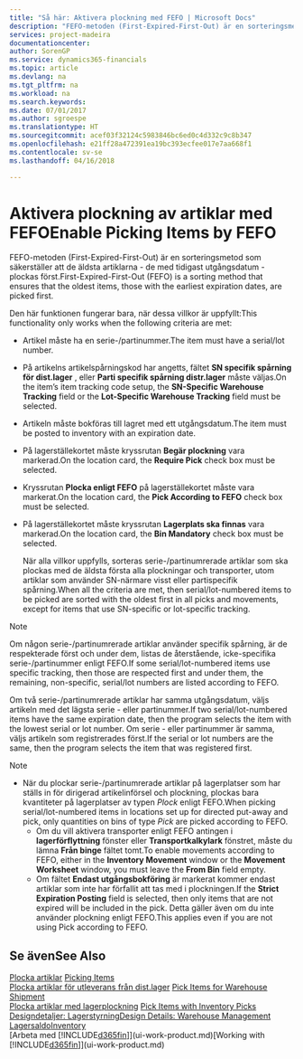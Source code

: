 ```yaml
---
title: "Så här: Aktivera plockning med FEFO | Microsoft Docs"
description: "FEFO-metoden (First-Expired-First-Out) är en sorteringsmetod som säkerställer att de äldsta artiklar, de med de tidigaste utgångsdatumen, plockas först."
services: project-madeira
documentationcenter: 
author: SorenGP
ms.service: dynamics365-financials
ms.topic: article
ms.devlang: na
ms.tgt_pltfrm: na
ms.workload: na
ms.search.keywords: 
ms.date: 07/01/2017
ms.author: sgroespe
ms.translationtype: HT
ms.sourcegitcommit: acef03f32124c5983846bc6ed0c4d332c9c8b347
ms.openlocfilehash: e21ff28a472391ea19bc393ecfee017e7aa668f1
ms.contentlocale: sv-se
ms.lasthandoff: 04/16/2018

---
```

# <a name="enable-picking-items-by-fefo"></a><span data-ttu-id="1ed17-103">Aktivera plockning av artiklar med FEFO</span><span class="sxs-lookup"><span data-stu-id="1ed17-103">Enable Picking Items by FEFO</span></span>
<span data-ttu-id="1ed17-104">FEFO-metoden (First-Expired-First-Out) är en sorteringsmetod som säkerställer att de äldsta artiklarna - de med tidigast utgångsdatum - plockas först.</span><span class="sxs-lookup"><span data-stu-id="1ed17-104">First-Expired-First-Out (FEFO) is a sorting method that ensures that the oldest items, those with the earliest expiration dates, are picked first.</span></span>  

 <span data-ttu-id="1ed17-105">Den här funktionen fungerar bara, när dessa villkor är uppfyllt:</span><span class="sxs-lookup"><span data-stu-id="1ed17-105">This functionality only works when the following criteria are met:</span></span>  

- <span data-ttu-id="1ed17-106">Artikel måste ha en serie-/partinummer.</span><span class="sxs-lookup"><span data-stu-id="1ed17-106">The item must have a serial/lot number.</span></span>  
- <span data-ttu-id="1ed17-107">På artikelns artikelspårningskod har angetts, fältet **SN specifik spårning för dist.lager** , eller **Parti specifik spårning distr.lager** måste väljas.</span><span class="sxs-lookup"><span data-stu-id="1ed17-107">On the item’s item tracking code setup, the **SN-Specific Warehouse Tracking** field or the **Lot-Specific Warehouse Tracking** field must be selected.</span></span>  
- <span data-ttu-id="1ed17-108">Artikeln måste bokföras till lagret med ett utgångsdatum.</span><span class="sxs-lookup"><span data-stu-id="1ed17-108">The item must be posted to inventory with an expiration date.</span></span>  
- <span data-ttu-id="1ed17-109">På lagerställekortet måste kryssrutan **Begär plockning** vara markerad.</span><span class="sxs-lookup"><span data-stu-id="1ed17-109">On the location card, the **Require Pick** check box must be selected.</span></span>  
- <span data-ttu-id="1ed17-110">Kryssrutan **Plocka enligt FEFO** på lagerställekortet måste vara markerat.</span><span class="sxs-lookup"><span data-stu-id="1ed17-110">On the location card, the **Pick According to FEFO** check box must be selected.</span></span>  
- <span data-ttu-id="1ed17-111">På lagerställekortet måste kryssrutan **Lagerplats ska finnas** vara markerad.</span><span class="sxs-lookup"><span data-stu-id="1ed17-111">On the location card, the **Bin Mandatory** check box must be selected.</span></span>  

  <span data-ttu-id="1ed17-112">När alla villkor uppfylls, sorteras serie-/partinumrerade artiklar som ska plockas med de äldsta första alla plockningar och transporter, utom artiklar som använder SN-närmare visst eller partispecifik spårning.</span><span class="sxs-lookup"><span data-stu-id="1ed17-112">When all the criteria are met, then serial/lot-numbered items to be picked are sorted with the oldest first in all picks and movements, except for items that use SN-specific or lot-specific tracking.</span></span>  

> [!NOTE]  
>  <span data-ttu-id="1ed17-113">Om någon serie-/partinumrerade artiklar använder specifik spårning, är de respekterade först och under dem, listas de återstående, icke-specifika serie-/partinummer enligt FEFO.</span><span class="sxs-lookup"><span data-stu-id="1ed17-113">If some serial/lot-numbered items use specific tracking, then those are respected first and under them, the remaining, non-specific, serial/lot numbers are listed according to FEFO.</span></span>  

 <span data-ttu-id="1ed17-114">Om två serie-/partinumrerade artiklar har samma utgångsdatum, väljs artikeln med det lägsta serie - eller partinummer.</span><span class="sxs-lookup"><span data-stu-id="1ed17-114">If two serial/lot-numbered items have the same expiration date, then the program selects the item with the lowest serial or lot number.</span></span> <span data-ttu-id="1ed17-115">Om serie - eller partinummer är samma, väljs artikeln som registrerades först.</span><span class="sxs-lookup"><span data-stu-id="1ed17-115">If the serial or lot numbers are the same, then the program selects the item that was registered first.</span></span>  

> [!NOTE]
> - <span data-ttu-id="1ed17-116">När du plockar serie-/partinumrerade artiklar på lagerplatser som har ställs in för dirigerad artikelinförsel och plockning, plockas bara kvantiteter på lagerplatser av typen *Plock* enligt FEFO.</span><span class="sxs-lookup"><span data-stu-id="1ed17-116">When picking serial/lot-numbered items in locations set up for directed put-away and pick, only quantities on bins of type *Pick* are picked according to FEFO.</span></span>  
>   -   <span data-ttu-id="1ed17-117">Om du vill aktivera transporter enligt FEFO antingen i **lagerförflyttning** fönster eller **Transportkalkylark** fönstret, måste du lämna **Från binge** fältet tomt.</span><span class="sxs-lookup"><span data-stu-id="1ed17-117">To enable movements according to FEFO, either in the **Inventory Movement** window or the **Movement Worksheet** window, you must leave the **From Bin** field empty.</span></span>  
>   -   <span data-ttu-id="1ed17-118">Om fältet **Endast utgångsbokföring** är markerat kommer endast artiklar som inte har förfallit att tas med i plockningen.</span><span class="sxs-lookup"><span data-stu-id="1ed17-118">If the **Strict Expiration Posting** field is selected, then only items that are not expired will be included in the pick.</span></span> <span data-ttu-id="1ed17-119">Detta gäller även om du inte använder plockning enligt FEFO.</span><span class="sxs-lookup"><span data-stu-id="1ed17-119">This applies even if you are not using Pick according to FEFO.</span></span>  

## <a name="see-also"></a><span data-ttu-id="1ed17-120">Se även</span><span class="sxs-lookup"><span data-stu-id="1ed17-120">See Also</span></span>  
<span data-ttu-id="1ed17-121">[Plocka artiklar](warehouse-pick-items.md) </span><span class="sxs-lookup"><span data-stu-id="1ed17-121">[Picking Items](warehouse-pick-items.md) </span></span>  
<span data-ttu-id="1ed17-122">[Plocka artiklar för utleverans från dist.lager](warehouse-how-to-pick-items-for-warehouse-shipment.md) </span><span class="sxs-lookup"><span data-stu-id="1ed17-122">[Pick Items for Warehouse Shipment](warehouse-how-to-pick-items-for-warehouse-shipment.md) </span></span>  
<span data-ttu-id="1ed17-123">[Plocka artiklar med lagerplockning](warehouse-how-to-pick-items-with-inventory-picks.md) </span><span class="sxs-lookup"><span data-stu-id="1ed17-123">[Pick Items with Inventory Picks](warehouse-how-to-pick-items-with-inventory-picks.md) </span></span>  
[<span data-ttu-id="1ed17-124">Designdetaljer: Lagerstyrning</span><span class="sxs-lookup"><span data-stu-id="1ed17-124">Design Details: Warehouse Management</span></span>](design-details-warehouse-management.md)  
[<span data-ttu-id="1ed17-125">Lagersaldo</span><span class="sxs-lookup"><span data-stu-id="1ed17-125">Inventory</span></span>](inventory-manage-inventory.md)  
<span data-ttu-id="1ed17-126">[Arbeta med [!INCLUDE[d365fin](includes/d365fin_md.md)]](ui-work-product.md)</span><span class="sxs-lookup"><span data-stu-id="1ed17-126">[Working with [!INCLUDE[d365fin](includes/d365fin_md.md)]](ui-work-product.md)</span></span>


